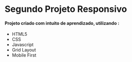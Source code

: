# Segundo Projeto Responsivo

#### Projeto criado com intuito de aprendizado, utilizando :

- HTML5
- CSS
- Javascript
- Grid Layout
- Mobile First
